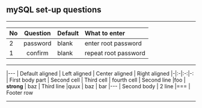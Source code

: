 ## mySQL set-up questions
-----------------------------



| No | Question | Default | What to enter |
| - |:-:|:- |:- |
| 2 | password | blank | enter root password |
| 1 | confirm | blank | repeat root password |




-----------------


|---
| Default aligned | Left aligned | Center aligned | Right aligned
|-|:-|:-:|-:
| First body part | Second cell | Third cell | fourth cell
| Second line |foo | **strong** | baz
| Third line |quux | baz | bar
|---
| Second body
| 2 line
|===
| Footer row


-----------------------------------
